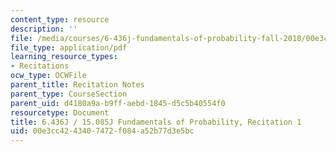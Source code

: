 ```yaml
---
content_type: resource
description: ''
file: /media/courses/6-436j-fundamentals-of-probability-fall-2018/00e3cc4243407472f084a52b77d3e5bc_MIT6_436JF18_rec1.pdf
file_type: application/pdf
learning_resource_types:
- Recitations
ocw_type: OCWFile
parent_title: Recitation Notes
parent_type: CourseSection
parent_uid: d4180a9a-b9ff-aebd-1845-d5c5b40554f0
resourcetype: Document
title: 6.436J / 15.085J Fundamentals of Probability, Recitation 1
uid: 00e3cc42-4340-7472-f084-a52b77d3e5bc
---
```

